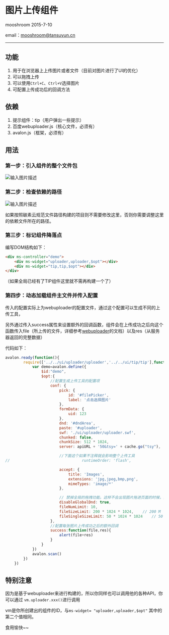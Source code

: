 # 图片上传组件
mooshroom  2015-7-10

email：<mooshroom@tansuyun.cn>

---
## 功能
1. 用于在浏览器上上传图片或者文件（目前对图片进行了UI的优化）
1. 可以拖拽上传
1. 可以使用```Ctrl+C```、```Ctrl+V```选择图片
1. 可配置上传成功后的回调方法

## 依赖
1. 提示组件：tip（用户弹出一些提示）
1. 百度webuploader.js（核心文件，必须有）
1. avalon.js（框架，必须有）

## 用法
### 第一步：引入组件的整个文件包

![输入图片描述](http://images.tansuyun.cn/Image/TSY/2/2015-07-13/55a3b58fcabfd.png)

### 第二步：检查依赖的路径

![输入图片描述](http://images.tansuyun.cn/Image/TSY/2/2015-07-13/55a3b5e9a064d.png)

如果按照碳素云规范文件路径构建的项目则不需要修改这里，否则你需要调整这里的依赖文件所在的路径。

### 第三步：标记组件降落点
编写DOM结构如下：
```html
<div ms-controller="demo">
    <div ms-widget="uploader,uploader,$opt"></div>
    <div ms-widget="tip,tip,$opt"></div>
</div>
```
（如果全局已经有了TIP组件这里就不需再构建一个了）
### 第四步：动态加载组件主文件并传入配置
传入的配置实际上为webuploader的配置文件，通过这个配置可以生成不同的上传工具，

另外通过传入success属性来设置额外的回调函数，组件会在上传成功之后向这个函数传入file（所上传的文件，详细参考[webuploader](http://fex.baidu.com/webuploader/getting-started.html)的文档）以及res（从服务器返回的完整数据）

代码如下：
```javascript
avalon.ready(function(){
        require(['../../ui/uploader/uploader','../../ui/tip/tip'],function(){
            var demo=avalon.define({
                $id:"demo",
                $opt:{
                    //配置生成上传工具的配置项
                    conf: {
                        pick: {
                            id: '#filePicker',
                            label: '点击选择图片'
                        },
                        formData: {
                            uid: 123
                        },
                        dnd: '#dndArea',
                        paste: '#uploader',
                        swf: './ui/uploader/uploader.swf',
                        chunked: false,
                        chunkSize: 512 * 1024,
                        server: apiURL + '50&tsy=' + cache.go("tsy"),

                        //下面这个如果不注释就会影响整个上传工具
//                                runtimeOrder: 'flash',

                        accept: {
                            title: 'Images',
                            extensions: 'jpg,jpeg,bmp,png',
                            mimeTypes: 'image/*'
                        },

                        // 禁掉全局的拖拽功能。这样不会出现图片拖进页面的时候，把图片打开。
                        disableGlobalDnd: true,
                        fileNumLimit: 10,
                        fileSizeLimit: 200 * 1024 * 1024,    // 200 M
                        fileSingleSizeLimit: 50 * 1024 * 1024    // 50 M
                    },
                    //配置每张图片上传成功之后的额外回调
                    success:function(file,res){
                        alert(file+res)
                    }
                }
            })
            avalon.scan()
        })
    })
```

## 特别注意
因为是基于webuploader来进行构建的，所以你同样也可以调用他的各种API，你可以通过 ```vm.uploader.xxx()```进行调用

vm是你所创建出的组件的ID，与```ms-widget= "uploader,uploader,$opt"``` 其中的第二个值相同。


食用愉快~~